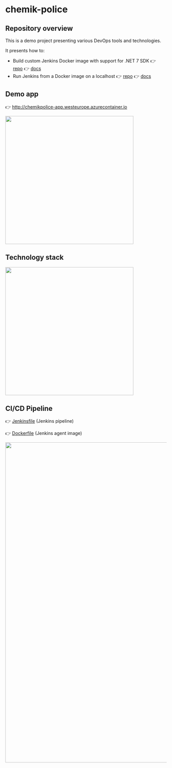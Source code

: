 # chemik-police

## Repository overview

This is a demo project presenting various DevOps tools and technologies.

It presents how to:

- Build custom Jenkins Docker image with support for .NET 7 SDK 👉 [repo](https://github.com/michalantolik/chemik-police/tree/main/ChemikPolice/DevOps/Jenkins-AgentImage) 👉 [docs](https://learn.microsoft.com/en-us/dotnet/core/install/linux-debian)
- Run Jenkins from a Docker image on a localhost 👉 [repo](https://github.com/michalantolik/chemik-police/tree/main/ChemikPolice/DevOps/Jenkins-LocalServerLauncher) 👉 [docs](https://www.jenkins.io/doc/book/installing/docker/)

## Demo app

👉 http://chemikpolice-app.westeurope.azurecontainer.io

<img src="https://michalantolik.blob.core.windows.net/chemik-police/chemik-police-app-1.png" width="400">

## Technology stack

<img src="https://michalantolik.blob.core.windows.net/chemik-police/.Tech-Stack.png" width="400">

## CI/CD Pipeline

👉 [Jenkinsfile](https://github.com/michalantolik/chemik-police/blob/main/Jenkinsfile) (Jenkins pipeline)

👉 [Dockerfile](https://github.com/michalantolik/chemik-police/blob/main/ChemikPolice/DevOps/Jenkins-AgentImage/Dockerfile) (Jenkins agent image)

<img src="https://michalantolik.blob.core.windows.net/chemik-police/Jenkins_Pipeline_1.png" width="1000">
